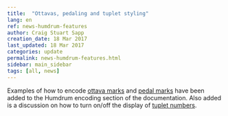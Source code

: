```yaml
---
title:  "Ottavas, pedaling and tuplet styling"
lang: en
ref: news-humdrum-features
author: Craig Stuart Sapp
creation_date: 18 Mar 2017
last_updated: 18 Mar 2017
categories: update
permalink: news-humdrum-features.html
sidebar: main_sidebar
tags: [all, news]
---
```


Examples of how to encode [ottava marks](/humdrum/ottava_marks) and
[pedal marks](/humdrum/ottava_marks) have been added to the
Humdrum encoding section of the documentation. Also added is a
discussion on how to turn on/off the display of 
[tuplet numbers](/humdrum/tuplet_styling).

